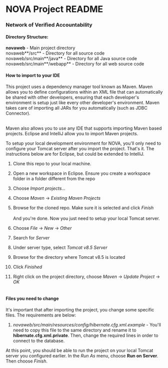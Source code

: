 <h1>NOVA Project README</h1>
<h3>Network of Verified Accountability</h3>

<h4>Directory Structure:</h4>

**novaweb** - Main project directory</br>
novaweb**/src** - Directory for all source code</br>
novaweb/src/main**/java** - Directory for all Java source code</br>
novaweb/src/main**/webapp** - Directory for all web source code

<h4>How to import to your IDE</h4>
This project uses a dependency manager tool known as Maven. Maven allows you to
define configurations within an XML file that can automatically be shared with
other developers, ensuring that each developer's environment is setup just like
every other developer's environment. Maven takes care of importing all JARs for
you automatically (such as JDBC Connector).</br></br>

Maven also allows you to use any IDE that supports importing Maven based projects.
Eclipse and IntelliJ allow you to import Maven projects.

To setup your local development environment for NOVA, you'll only need to configure
your Tomcat server after you import the project. That's it. The instructions
below are for Eclipse, but could be extended to IntelliJ.

1. Clone this repo to your local machine.
2. Open a new workspace in Eclipse. Ensure you create a workspace folder
in a folder different from the repo
3. Choose *Import projects...*
4. Choose *Maven* -> *Existing Maven Projects*
5. Browse for the cloned repo. Make sure it is selected and click *Finish*</br></br>
And you're done. Now you just need to setup your local Tomcat server.


6. Choose *File* -> *New* -> *Other*
7. Search for *Server*
8. Under server type, select *Tomcat v8.5 Server*
9. Browse for the directory where Tomcat v8.5 is located
10. Click *Finished*
11. Right click on the project directory, choose *Maven* -> *Update Project* -> *OK*</br></br>

<h4>Files you need to change</h4>
It's important that after importing the project, you change some specific files. The requirements are below:

1. *novaweb/src/main/resources/config/hibernate.cfg.xml.example* - You'll need to copy this file to the same directory and rename it to **hibernate.cfg.xml.private**. Then, change the required lines in order to connect to the database.

At this point, you should be able to run the project on your local Tomcat
server you configured earlier. In the *Run As* menu, choose **Run on Server**.
Then choose *Finish*.
